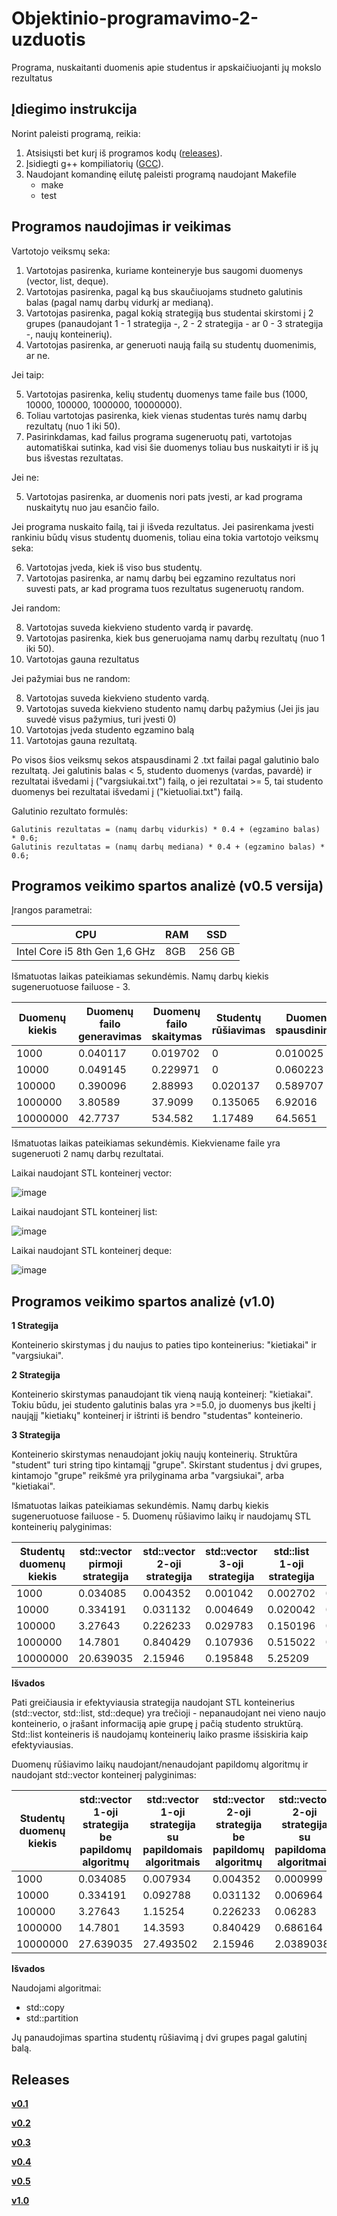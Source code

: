 # Objektinio-programavimo-2-uzduotis

Programa, nuskaitanti duomenis apie studentus ir apskaičiuojanti jų mokslo rezultatus

## Įdiegimo instrukcija

Norint paleisti programą, reikia:
1) Atsisiųsti bet kurį iš programos kodų ([releases](https://github.com/gertruda1/Objektinio-programavimo-2-uzduotis/releases)).
2) Įsidiegti g++ kompiliatorių ([GCC](https://gcc.gnu.org/)).
3) Naudojant komandinę eilutę paleisti programą naudojant Makefile
    * make
    * test

## Programos naudojimas ir veikimas

Vartotojo veiksmų seka:

1) Vartotojas pasirenka, kuriame konteineryje bus saugomi duomenys (vector, list, deque).
2) Vartotojas pasirenka, pagal ką bus skaučiuojams studneto galutinis balas (pagal namų darbų vidurkį ar medianą).
3) Vartotojas pasirenka, pagal kokią strategiją bus studentai skirstomi į 2 grupes (panaudojant 1 - 1 strategija -, 2  - 2 strategija - ar 0 - 3 strategija -, naujų konteinerių).
4) Vartotojas pasirenka, ar generuoti naują failą su studentų duomenimis, ar ne.

Jei taip:

  5) Vartotojas pasirenka, kelių studentų duomenys tame faile bus (1000, 10000, 100000, 1000000, 10000000).
  6) Toliau vartotojas pasirenka, kiek vienas studentas turės namų darbų rezultatų (nuo 1 iki 50).
  7) Pasirinkdamas, kad failus programa sugeneruotų pati, vartotojas automatiškai sutinka, kad visi šie duomenys toliau bus nuskaityti ir  iš jų bus išvestas rezultatas.

Jei ne:

  5) Vartotojas pasirenka, ar duomenis nori pats įvesti, ar kad programa nuskaitytų nuo jau esančio failo.

  Jei programa nuskaito failą, tai ji išveda rezultatus. Jei pasirenkama įvesti rankiniu būdų visus studentų duomenis, toliau eina tokia vartotojo veiksmų seka:

  6) Vartotojas įveda, kiek iš viso bus studentų.
  7) Vartotojas pasirenka, ar namų darbų bei egzamino rezultatus nori suvesti pats, ar kad programa tuos rezultatus sugeneruotų random.

 Jei random:

 8) Vartotojas suveda kiekvieno studento vardą ir pavardę.
 9) Vartotojas pasirenka, kiek bus generuojama namų darbų rezultatų (nuo 1 iki 50).
 10) Vartotojas gauna rezultatus

 Jei pažymiai bus ne random:

 8) Vartotojas suveda kiekvieno studento vardą.
 9) Vartotojas suveda kiekvieno studento namų darbų pažymius (Jei jis jau suvedė visus pažymius, turi įvesti 0)
 10) Vartotojas įveda studento egzamino balą
 11) Vartotojas gauna rezultatą.


 Po visos šios veiksmų sekos atspausdinami 2 .txt failai pagal galutinio balo rezultatą. Jei galutinis balas < 5, studento duomenys (vardas, pavardė) ir rezultatai išvedami į ("vargsiukai.txt") failą, o jei rezultatai >= 5, tai studento duomenys bei rezultatai išvedami į ("kietuoliai.txt") failą.

 Galutinio rezultato formulės:

    Galutinis rezultatas = (namų darbų vidurkis) * 0.4 + (egzamino balas) * 0.6;
    Galutinis rezultatas = (namų darbų mediana) * 0.4 + (egzamino balas) * 0.6;

## Programos veikimo spartos analizė (v0.5 versija)

Įrangos parametrai:

| CPU  | RAM | SSD |
| ----- | ------|------ |
| Intel Core i5 8th Gen 1,6 GHz | 8GB  | 256 GB |

Išmatuotas laikas pateikiamas sekundėmis. Namų darbų kiekis sugeneruotuose failuose - 3.

 | Duomenų kiekis | Duomenų failo generavimas | Duomenų failo skaitymas | Studentų rūšiavimas | Duomenų spausdinimas |
 |----------------|---------------------------|-------------------------|---------------------|----------------------|
 | 1000 | 0.040117 | 0.019702 | 0 | 0.010025 |
 | 10000 | 0.049145 | 0.229971 | 0 | 0.060223 |
 | 100000 | 0.390096 | 2.88993 | 0.020137 | 0.589707 |
 | 1000000 | 3.80589 | 37.9099 | 0.135065 | 6.92016 |
 | 10000000 | 42.7737 | 534.582 | 1.17489 | 64.5651 |

 Išmatuotas laikas pateikiamas sekundėmis. Kiekviename faile yra sugeneruoti 2 namų darbų rezultatai.

Laikai naudojant STL konteinerį vector:

![image](https://user-images.githubusercontent.com/57493215/76709642-10a77d00-6709-11ea-93a8-4e2add77194e.png)


Laikai naudojant STL konteinerį list:

![image](https://user-images.githubusercontent.com/57493215/76709661-35035980-6709-11ea-85a5-6a2abb6861ff.png)


Laikai naudojant STL konteinerį deque:

![image](https://user-images.githubusercontent.com/57493215/76709672-48162980-6709-11ea-8ba6-2be6c1b95f90.png)


## Programos veikimo spartos analizė (v1.0)

**1 Strategija**

Konteinerio skirstymas į du naujus to paties tipo konteinerius: "kietiakai" ir "vargsiukai".

**2 Strategija**

Konteinerio skirstymas panaudojant tik vieną naują konteinerį: "kietiakai". Tokiu būdu, jei studento galutinis balas yra >=5.0, jo duomenys bus įkelti į naująjį "kietiakų" konteinerį ir ištrinti iš bendro "studentas" konteinerio.

**3 Strategija**

Konteinerio skirstymas nenaudojant jokių naujų konteinerių. Struktūra "student" turi string tipo kintamąjį "grupe". Skirstant studentus į dvi grupes, kintamojo "grupe" reikšmė yra prilyginama arba "vargsiukai", arba "kietiakai".


Išmatuotas laikas pateikiamas sekundėmis. Namų darbų kiekis sugeneruotuose failuose - 5.
Duomenų rūšiavimo laikų ir naudojamų STL konteinerių palyginimas:

| Studentų duomenų kiekis | std::vector pirmoji strategija | std::vector 2-oji strategija| std::vector 3-oji strategija | std::list 1-oji strategija | std::list 2-oji strategija | std::list 3-oji strategija | std::deque 1-oji strategija | std::deque 2-oji strategija | std::deque 3 strategija |
 |----------------|---------------------------|-------------------------|---------------------|----------------------|-------------|---------------|---------------|-------------|----------------|
 | 1000 | 0.034085 | 0.004352 | 0.001042 | 0.002702 | 0.001141 | 0.001053 | 0.03109 | 0.002372 | 0.001054 |
 | 10000 | 0.334191 | 0.031132 | 0.004649 | 0.020042 | 0.009305 | 0.006008 | 0.374688 | 0.015991 | 0.007048 |
 | 100000 | 3.27643 | 0.226233 | 0.029783 | 0.150196 | 0.080037 | 0.042508 | 3.45871 | 0.112762 | 0.058947 |
 | 1000000 | 14.7801 | 0.840429 | 0.107936 | 0.515022 | 0.263296 | 0.148627 | 14.7349 | 0.382019 | 0.197004 |
 | 10000000 | 20.639035 | 2.15946 | 0.195848 | 5.25209 | 2.74862 | 1.53284 | 176.301 | 3.87196 | 1.94484 |

**Išvados**

Pati greičiausia ir efektyviausia strategija naudojant STL konteinerius (std::vector, std::list, std::deque) yra trečioji - nepanaudojant nei vieno naujo konteinerio, o įrašant informaciją apie grupę į pačią studento struktūrą. Std::list konteineris iš naudojamų konteinerių laiko prasme išsiskiria kaip efektyviausias.

Duomenų rūšiavimo laikų naudojant/nenaudojant papildomų algoritmų ir naudojant std::vector konteinerį palyginimas:

 | Studentų duomenų kiekis | std::vector 1-oji strategija be papildomų algoritmų | std::vector 1-oji strategija su papildomais algoritmais | std::vector 2-oji strategija be papildomų algoritmų | std::vector 2-oji strategija su papildomais algoritmais | std::vector 3-oji strategija be papildomų algoritmų | std::vector 3-oji strategija su papildomais algoritmais |
 |-----------------|------------------|---------------------|--------------|----------|---------------|--------------|
 | 1000 | 0.034085 | 0.007934 | 0.004352 | 0.000999 | 0.001042 | 0 |
 | 10000 | 0.334191 | 0.092788 | 0.031132 | 0.006964 | 0.004649 | 0.001036 |
 | 100000 | 3.27643 | 1.15254 | 0.226233 | 0.06283 | 0.029783 | 0.010969 |
 | 1000000 | 14.7801 | 14.3593 | 0.840429 | 0.686164 | 0.107936 | 0.125697 |
 | 10000000 | 27.639035 | 27.493502 | 2.15946 | 2.0389038 | 0.195848 | 0.1423084 |

 **Išvados**

 Naudojami algoritmai:
  * std::copy
  * std::partition

 Jų panaudojimas spartina studentų rūšiavimą į dvi grupes pagal galutinį balą.

 ## Releases

 [**v0.1**](https://github.com/gertruda1/Objektinio-programavimo-2-uzduotis/releases/tag/v.0.1)

 [**v0.2**](https://github.com/gertruda1/Objektinio-programavimo-2-uzduotis/releases/tag/v0.2)

 [**v0.3**](https://github.com/gertruda1/Objektinio-programavimo-2-uzduotis/releases/tag/v0.3)

 [**v0.4**](https://github.com/gertruda1/Objektinio-programavimo-2-uzduotis/releases/tag/v0.4)

 [**v0.5**](https://github.com/gertruda1/Objektinio-programavimo-2-uzduotis/releases/tag/v0.5)

 [**v1.0**](https://github.com/gertruda1/Objektinio-programavimo-2-uzduotis/releases/tag/v1.0)
